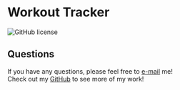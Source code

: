 # Workout Tracker
![GitHub license](https://img.shields.io/badge/license-MIT-blue.svg)


## Questions
If you have any questions, please feel free to [e-mail](mailto:thorngren87@gmail.com) me!        
Check out my [GitHub](https://github.com/Josh8903/) to see more of my work!
